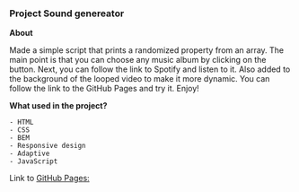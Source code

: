 ### Project **Sound genereator**

**About**

Made a simple script that prints a randomized property from an array. The main point is that you can choose any music album by clicking on the button. Next, you can follow the link to Spotify and listen to it. Also added to the background of the looped video to make it more dynamic. You can follow the link to the GitHub Pages and try it. Enjoy!

**What used in the project?**

```
- HTML
- CSS
- BEM
- Responsive design
- Adaptive
- JavaScript

```

Link to [GitHub Pages:](https://mustafinelnare.github.io/choose-your-sound/index.html)
